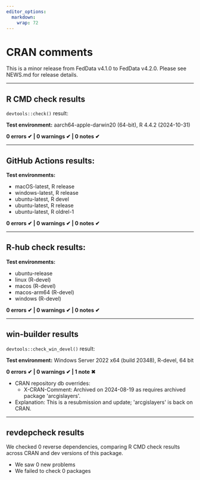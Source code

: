 ```yaml
---
editor_options: 
  markdown: 
    wrap: 72
---
```


# CRAN comments

This is a minor release from FedData v4.1.0 to FedData v4.2.0. Please
see NEWS.md for release details.

------------------------------------------------------------------------

## R CMD check results

`devtools::check()` result:

**Test environment:** aarch64-apple-darwin20 (64-bit), R 4.4.2 (2024-10-31)

**0 errors ✔ \| 0 warnings ✔ \| 0 notes ✔**

------------------------------------------------------------------------

## GitHub Actions results:

**Test environments:**

-   macOS-latest, R release
-   windows-latest, R release
-   ubuntu-latest, R devel
-   ubuntu-latest, R release
-   ubuntu-latest, R oldrel-1

**0 errors ✔ \| 0 warnings ✔ \| 0 notes ✔**

------------------------------------------------------------------------

## R-hub check results:

**Test environments:**

-   ubuntu-release
-   linux (R-devel)
-   macos (R-devel)
-   macos-arm64 (R-devel)
-   windows (R-devel)

**0 errors ✔ \| 0 warnings ✔ \| 0 notes ✔**

------------------------------------------------------------------------

## win-builder results

`devtools::check_win_devel()` result:

**Test environment:** Windows Server 2022 x64 (build 20348), R-devel, 64 bit

**0 errors ✔ \| 0 warnings ✔ \| 1 note ✖**

- CRAN repository db overrides:
  - X-CRAN-Comment: Archived on 2024-08-19 as requires archived package
    'arcgislayers'.
- Explanation: This is a resubmission and update; 
'arcgislayers' is back on CRAN.

------------------------------------------------------------------------

## revdepcheck results

We checked 0 reverse dependencies, comparing R CMD check results 
across CRAN and dev versions of this package.

 * We saw 0 new problems
 * We failed to check 0 packages

